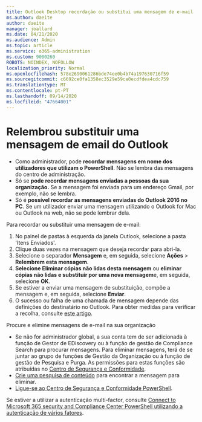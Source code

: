 ```yaml
---
title: Outlook Desktop recordação ou substitui uma mensagem de e-mail
ms.author: daeite
author: daeite
manager: joallard
ms.date: 04/21/2020
ms.audience: Admin
ms.topic: article
ms.service: o365-administration
ms.custom: 9000260
ROBOTS: NOINDEX, NOFOLLOW
localization_priority: Normal
ms.openlocfilehash: 578e2690061286bde74ee0b4b74a197630716f59
ms.sourcegitcommit: c6692ce0fa1358ec3529e59ca0ecdfdea4cdc759
ms.translationtype: MT
ms.contentlocale: pt-PT
ms.lasthandoff: 09/14/2020
ms.locfileid: "47664001"
---
```

# <a name="recall-or-replace-an-outlook-email-message"></a>Relembrou substituir uma mensagem de email do Outlook

- Como administrador, pode **recordar mensagens em nome dos utilizadores que utilizam o PowerShell**. Não se lembra das mensagens do centro de administração.
- Só se **pode recordar mensagens enviadas a pessoas da sua organização.** Se a mensagem foi enviada para um endereço Gmail, por exemplo, não se lembra.
- Só é **possível recordar as mensagens enviadas do Outlook 2016 no PC**. Se um utilizador enviar uma mensagem utilizando o Outlook for Mac ou Outlook na web, não se pode lembrar dela.

Para recordar ou substituir uma mensagem de e-mail:

1. No painel de pastas à esquerda da janela Outlook, selecione a pasta 'Itens Enviados'.
1. Clique duas vezes na mensagem que deseja recordar para abri-la.
1. Selecione o separador **Mensagem** e, em seguida, selecione **Ações**  >  **Relembrem esta mensagem**.
1. **Selecione Eliminar cópias não lidas desta mensagem** ou **eliminar cópias não lidas e substituir por uma nova mensagem**e, em seguida, selecione **OK**.
1. Se estiver a enviar uma mensagem de substituição, compõe a mensagem e, em seguida, selecione **Enviar**.
1. O sucesso ou falha de uma chamada de mensagem depende das definições do destinatário no Outlook. Para obter medidas para verificar a recolha, consulte [este artigo](https://support.office.com/article/35027f88-d655-4554-b4f8-6c0729a723a0).

Procure e elimine mensagens de e-mail na sua organização

- Se não for administrador global, a sua conta tem de ser adicionada à função de Gestor de EDiscovery ou à função de gestão de Compliance Search para procurar mensagens. Para eliminar mensagens, terá de se juntar ao grupo de funções de Gestão da Organização ou à função de gestão de Pesquisa e Purga. As permissões para estas funções são atribuídas no [Centro de Segurança e Conformidade](https://go.microsoft.com/fwlink/?linkid=2083731).
- [Crie uma pesquisa de conteúdo](https://docs.microsoft.com/microsoft-365/compliance/content-search) para encontrar a mensagem para eliminar.
- [Ligue-se ao Centro de Segurança e Conformidade PowerShell](https://docs.microsoft.com/powershell/exchange/office-365-scc/connect-to-scc-powershell/connect-to-scc-powershell?view=exchange-ps).

Se estiver a utilizar a autenticação multi-factor, consulte [Connect to Microsoft 365 security and Compliance Center PowerShell utilizando a autenticação de vários fatores](https://docs.microsoft.com/powershell/exchange/office-365-scc/connect-to-scc-powershell/mfa-connect-to-scc-powershell?view=exchange-ps).